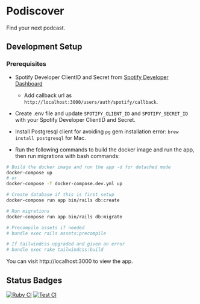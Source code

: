 # Podiscover

Find your next podcast.

## Development Setup

### Prerequisites

- Spotify Developer ClientID and Secret from [Spotify Developer Dashboard](https://developer.spotify.com/dashboard/)
    - Add callback url as `http://localhost:3000/users/auth/spotify/callback`.

- Create .env file and update `SPOTIFY_CLIENT_ID` and `SPOTIFY_SECRET_ID` with your Spotify Developer ClientID and Secret.

- Install Postgresql client for avoiding `pg` gem installation error: `brew install postgresql` for Mac.

- Run the following commands to build the docker image and run the app, then run migrations with bash commands:

```bash
# Build the docker image and run the app -d for detached mode
docker-compose up
# or
docker-compose -f docker-compose.dev.yml up

# Create database if this is first setup
docker-compose run app bin/rails db:create

# Run migrations
docker-compose run app bin/rails db:migrate

# Precompile assets if needed
# bundle exec rails assets:precompile

# If tailwindcss upgraded and given an error
# bundle exec rake tailwindcss:build
```

You can visit http://localhost:3000 to view the app.

## Status Badges
[![Ruby CI](https://github.com/enderahmetyurt/podiscover/actions/workflows/compile.yml/badge.svg?branch=main)](https://github.com/enderahmetyurt/podiscover/actions/workflows/compile.yml)
[![Test CI](https://github.com/enderahmetyurt/podiscover/actions/workflows/test.yml/badge.svg?branch=main)](https://github.com/enderahmetyurt/podiscover/actions/workflows/test.yml)
